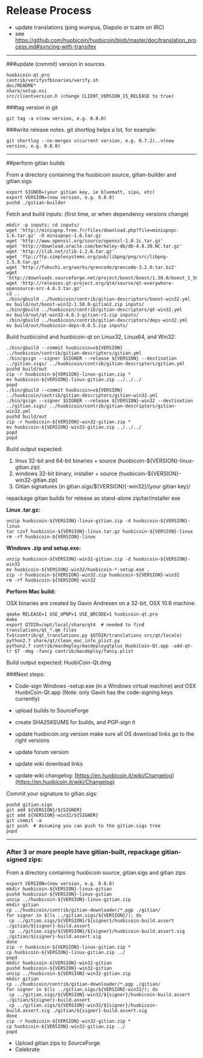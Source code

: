 Release Process
====================

* update translations (ping wumpus, Diapolo or tcatm on IRC)
* see https://github.com/huobicoin/huobicoin/blob/master/doc/translation_process.md#syncing-with-transifex

* * *

###update (commit) version in sources


	huobicoin-qt.pro
	contrib/verifysfbinaries/verify.sh
	doc/README*
	share/setup.nsi
	src/clientversion.h (change CLIENT_VERSION_IS_RELEASE to true)

###tag version in git

	git tag -a v(new version, e.g. 0.8.0)

###write release notes. git shortlog helps a lot, for example:

	git shortlog --no-merges v(current version, e.g. 0.7.2)..v(new version, e.g. 0.8.0)

* * *

##perform gitian builds

 From a directory containing the huobicoin source, gitian-builder and gitian.sigs
  
	export SIGNER=(your gitian key, ie bluematt, sipa, etc)
	export VERSION=(new version, e.g. 0.8.0)
	pushd ./gitian-builder

 Fetch and build inputs: (first time, or when dependency versions change)

	mkdir -p inputs; cd inputs/
	wget 'http://miniupnp.free.fr/files/download.php?file=miniupnpc-1.6.tar.gz' -O miniupnpc-1.6.tar.gz
	wget 'http://www.openssl.org/source/openssl-1.0.1c.tar.gz'
	wget 'http://download.oracle.com/berkeley-db/db-4.8.30.NC.tar.gz'
	wget 'http://zlib.net/zlib-1.2.6.tar.gz'
	wget 'ftp://ftp.simplesystems.org/pub/libpng/png/src/libpng-1.5.9.tar.gz'
	wget 'http://fukuchi.org/works/qrencode/qrencode-3.2.0.tar.bz2'
	wget 'http://downloads.sourceforge.net/project/boost/boost/1.50.0/boost_1_50_0.tar.bz2'
	wget 'http://releases.qt-project.org/qt4/source/qt-everywhere-opensource-src-4.8.3.tar.gz'
	cd ..
	./bin/gbuild ../huobicoin/contrib/gitian-descriptors/boost-win32.yml
	mv build/out/boost-win32-1.50.0-gitian2.zip inputs/
	./bin/gbuild ../huobicoin/contrib/gitian-descriptors/qt-win32.yml
	mv build/out/qt-win32-4.8.3-gitian-r1.zip inputs/
	./bin/gbuild ../huobicoin/contrib/gitian-descriptors/deps-win32.yml
	mv build/out/huobicoin-deps-0.0.5.zip inputs/

 Build huobicoind and huobicoin-qt on Linux32, Linux64, and Win32:
  
	./bin/gbuild --commit huobicoin=v${VERSION} ../huobicoin/contrib/gitian-descriptors/gitian.yml
	./bin/gsign --signer $SIGNER --release ${VERSION} --destination ../gitian.sigs/ ../huobicoin/contrib/gitian-descriptors/gitian.yml
	pushd build/out
	zip -r huobicoin-${VERSION}-linux-gitian.zip *
	mv huobicoin-${VERSION}-linux-gitian.zip ../../../
	popd
	./bin/gbuild --commit huobicoin=v${VERSION} ../huobicoin/contrib/gitian-descriptors/gitian-win32.yml
	./bin/gsign --signer $SIGNER --release ${VERSION}-win32 --destination ../gitian.sigs/ ../huobicoin/contrib/gitian-descriptors/gitian-win32.yml
	pushd build/out
	zip -r huobicoin-${VERSION}-win32-gitian.zip *
	mv huobicoin-${VERSION}-win32-gitian.zip ../../../
	popd
	popd

  Build output expected:

  1. linux 32-bit and 64-bit binaries + source (huobicoin-${VERSION}-linux-gitian.zip)
  2. windows 32-bit binary, installer + source (huobicoin-${VERSION}-win32-gitian.zip)
  3. Gitian signatures (in gitian.sigs/${VERSION}[-win32]/(your gitian key)/

repackage gitian builds for release as stand-alone zip/tar/installer exe

**Linux .tar.gz:**

	unzip huobicoin-${VERSION}-linux-gitian.zip -d huobicoin-${VERSION}-linux
	tar czvf huobicoin-${VERSION}-linux.tar.gz huobicoin-${VERSION}-linux
	rm -rf huobicoin-${VERSION}-linux

**Windows .zip and setup.exe:**

	unzip huobicoin-${VERSION}-win32-gitian.zip -d huobicoin-${VERSION}-win32
	mv huobicoin-${VERSION}-win32/huobicoin-*-setup.exe .
	zip -r huobicoin-${VERSION}-win32.zip huobicoin-${VERSION}-win32
	rm -rf huobicoin-${VERSION}-win32

**Perform Mac build:**

  OSX binaries are created by Gavin Andresen on a 32-bit, OSX 10.6 machine.

	qmake RELEASE=1 USE_UPNP=1 USE_QRCODE=1 huobicoin-qt.pro
	make
	export QTDIR=/opt/local/share/qt4  # needed to find translations/qt_*.qm files
	T=$(contrib/qt_translations.py $QTDIR/translations src/qt/locale)
	python2.7 share/qt/clean_mac_info_plist.py
	python2.7 contrib/macdeploy/macdeployqtplus HuobiCoin-Qt.app -add-qt-tr $T -dmg -fancy contrib/macdeploy/fancy.plist

 Build output expected: HuobiCoin-Qt.dmg

###Next steps:

* Code-sign Windows -setup.exe (in a Windows virtual machine) and
  OSX HuobiCoin-Qt.app (Note: only Gavin has the code-signing keys currently)

* upload builds to SourceForge

* create SHA256SUMS for builds, and PGP-sign it

* update huobicoin.org version
  make sure all OS download links go to the right versions

* update forum version

* update wiki download links

* update wiki changelog: [https://en.huobicoin.it/wiki/Changelog](https://en.huobicoin.it/wiki/Changelog)

Commit your signature to gitian.sigs:

	pushd gitian.sigs
	git add ${VERSION}/${SIGNER}
	git add ${VERSION}-win32/${SIGNER}
	git commit -a
	git push  # Assuming you can push to the gitian.sigs tree
	popd

-------------------------------------------------------------------------

### After 3 or more people have gitian-built, repackage gitian-signed zips:

From a directory containing huobicoin source, gitian.sigs and gitian zips

	export VERSION=(new version, e.g. 0.8.0)
	mkdir huobicoin-${VERSION}-linux-gitian
	pushd huobicoin-${VERSION}-linux-gitian
	unzip ../huobicoin-${VERSION}-linux-gitian.zip
	mkdir gitian
	cp ../huobicoin/contrib/gitian-downloader/*.pgp ./gitian/
	for signer in $(ls ../gitian.sigs/${VERSION}/); do
	 cp ../gitian.sigs/${VERSION}/${signer}/huobicoin-build.assert ./gitian/${signer}-build.assert
	 cp ../gitian.sigs/${VERSION}/${signer}/huobicoin-build.assert.sig ./gitian/${signer}-build.assert.sig
	done
	zip -r huobicoin-${VERSION}-linux-gitian.zip *
	cp huobicoin-${VERSION}-linux-gitian.zip ../
	popd
	mkdir huobicoin-${VERSION}-win32-gitian
	pushd huobicoin-${VERSION}-win32-gitian
	unzip ../huobicoin-${VERSION}-win32-gitian.zip
	mkdir gitian
	cp ../huobicoin/contrib/gitian-downloader/*.pgp ./gitian/
	for signer in $(ls ../gitian.sigs/${VERSION}-win32/); do
	 cp ../gitian.sigs/${VERSION}-win32/${signer}/huobicoin-build.assert ./gitian/${signer}-build.assert
	 cp ../gitian.sigs/${VERSION}-win32/${signer}/huobicoin-build.assert.sig ./gitian/${signer}-build.assert.sig
	done
	zip -r huobicoin-${VERSION}-win32-gitian.zip *
	cp huobicoin-${VERSION}-win32-gitian.zip ../
	popd

- Upload gitian zips to SourceForge
- Celebrate 
